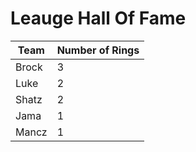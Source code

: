 # Leauge Hall Of Fame

Team|Number of Rings
----|---------------
Brock|3
Luke|2
Shatz|2
Jama|1
Mancz|1
